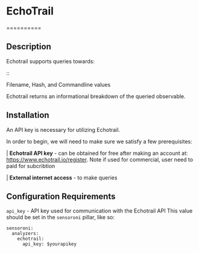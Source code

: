 # EchoTrail
==========

## Description
Echotrail supports queries towards:

::

   Filename, Hash, and Commandline values

Echotrail returns an informational breakdown of the queried observable.


Installation
------------

An API key is necessary for utilizing Echotrail.

In order to begin, we will need to make sure we satisfy a few prerequisites:

| **Echotrail API key** - can be obtained for free after making an account at:
  https://www.echotrail.io/register. Note if used for commercial, user need to paid for subcribtion

| **External internet access** - to make queries

## Configuration Requirements
``api_key`` - API key used for communication with the Echotrail API
This value should be set in the ``sensoroni`` pillar, like so:

```
sensoroni:
  analyzers:
    echotrail:
      api_key: $yourapikey
```